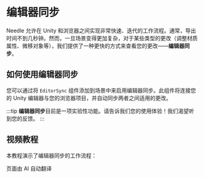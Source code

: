 # 编辑器同步

Needle 允许在 Unity 和浏览器之间实现非常快速、迭代的工作流程。通常，导出时间不到几秒钟。然而，一旦场景变得更加复杂，对于某些类型的更改（调整材质属性、微移对象等），我们提供了一种更快的方式来查看您的更改——**编辑器同步**。

## 如何使用编辑器同步

您可以通过将 `EditorSync` 组件添加到场景中来启用编辑器同步。此组件将连接您的 Unity 编辑器与您的浏览器项目，并自动同步两者之间适用的更改。

:::tip
**编辑器同步**目前是一项实验性功能。请告诉我们您的使用体验！我们渴望听到您的反馈。
:::

## 视频教程

本教程演示了编辑器同步的工作流程：

<video-embed src="https://www.youtube.com/watch?v=gZX_sqrne8U" limit_height />

页面由 AI 自动翻译